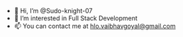 - 👋 Hi, I’m @Sudo-knight-07
- 👀 I’m interested in Full Stack Development
- 📫 You can contact me at hlo.vaibhavgoyal@gmail.com
<!---
Sudo-knight-07/Sudo-knight-07 is a ✨ special ✨ repository because its `README.md` (this file) appears on your GitHub profile.
You can click the Preview link to take a look at your changes.
--->
